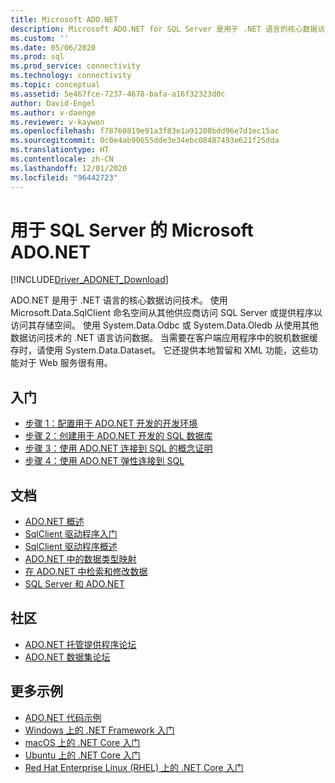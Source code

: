 ```yaml
---
title: Microsoft ADO.NET
description: Microsoft ADO.NET for SQL Server 是用于 .NET 语言的核心数据访问技术。 使用 Microsoft.Data.SqlClient 命名空间来访问 SQL Server。
ms.custom: ''
ms.date: 05/06/2020
ms.prod: sql
ms.prod_service: connectivity
ms.technology: connectivity
ms.topic: conceptual
ms.assetid: 5e467fce-7237-4678-bafa-a16f32323d0c
author: David-Engel
ms.author: v-daenge
ms.reviewer: v-kaywon
ms.openlocfilehash: f78760819e91a3f83e1a91208bdd96e7d1ec15ac
ms.sourcegitcommit: 0c0e4ab90655dde3e34ebc08487493e621f25dda
ms.translationtype: HT
ms.contentlocale: zh-CN
ms.lasthandoff: 12/01/2020
ms.locfileid: "96442723"
---
```

# <a name="microsoft-adonet-for-sql-server"></a>用于 SQL Server 的 Microsoft ADO.NET

[!INCLUDE[Driver_ADONET_Download](../../includes/driver_adonet_download.md)]

ADO.NET 是用于 .NET 语言的核心数据访问技术。 使用 Microsoft.Data.SqlClient 命名空间从其他供应商访问 SQL Server 或提供程序以访问其存储空间。 使用 System.Data.Odbc 或 System.Data.Oledb 从使用其他数据访问技术的 .NET 语言访问数据。 当需要在客户端应用程序中的脱机数据缓存时，请使用 System.Data.Dataset。 它还提供本地暂留和 XML 功能，这些功能对于 Web 服务很有用。

## <a name="getting-started"></a>入门
* [步骤 1：配置用于 ADO.NET 开发的开发环境](step-1-configure-development-environment-ado-net-development.md)
* [步骤 2：创建用于 ADO.NET 开发的 SQL 数据库](step-2-create-sql-database-ado-net-development.md)
* [步骤 3：使用 ADO.NET 连接到 SQL 的概念证明](step-3-connect-sql-ado-net.md)
* [步骤 4：使用 ADO.NET 弹性连接到 SQL](step-4-connect-resiliently-sql-ado-net.md)

## <a name="documentation"></a>文档
* [ADO.NET 概述](/dotnet/framework/data/adonet/)
* [SqlClient 驱动程序入门](get-started-sqlclient-driver.md)
* [SqlClient 驱动程序概述](overview-sqlclient-driver.md)
* [ADO.NET 中的数据类型映射](data-type-mappings-ado-net.md)
* [在 ADO.NET 中检索和修改数据](retrieving-modifying-data.md)
* [SQL Server 和 ADO.NET](./sql/index.md)

## <a name="community"></a>社区
* [ADO.NET 托管提供程序论坛](https://social.msdn.microsoft.com/Forums/home?forum=adodotnetdataproviders)
* [ADO.NET 数据集论坛](https://social.msdn.microsoft.com/Forums/home?forum=adodotnetdataset)

## <a name="more-samples"></a>更多示例
* [ADO.NET 代码示例](/dotnet/framework/data/adonet/ado-net-code-examples)
* [Windows 上的 .NET Framework 入门](https://www.microsoft.com/sql-server/developer-get-started/csharp/win/)
* [macOS 上的 .NET Core 入门](https://www.microsoft.com/sql-server/developer-get-started/csharp/macos/)
* [Ubuntu 上的 .NET Core 入门](https://www.microsoft.com/sql-server/developer-get-started/csharp/ubuntu/)
* [Red Hat Enterprise Linux (RHEL) 上的 .NET Core 入门](https://www.microsoft.com/sql-server/developer-get-started/csharp/rhel/)

